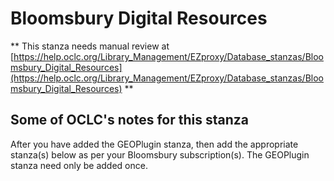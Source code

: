 # Bloomsbury Digital Resources
** This stanza needs manual review at [https://help.oclc.org/Library_Management/EZproxy/Database_stanzas/Bloomsbury_Digital_Resources](https://help.oclc.org/Library_Management/EZproxy/Database_stanzas/Bloomsbury_Digital_Resources) **

## Some of OCLC's notes for this stanza

After you have added the GEOPlugin stanza, then add the appropriate stanza(s) below as per your Bloomsbury subscription(s). The GEOPlugin stanza need only be added once.
